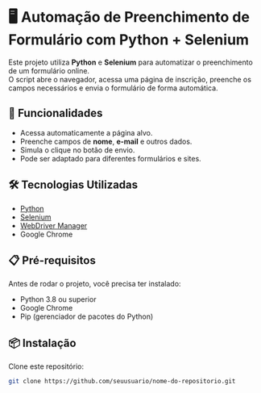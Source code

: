 # 🖥️ Automação de Preenchimento de Formulário com Python + Selenium

Este projeto utiliza **Python** e **Selenium** para automatizar o preenchimento de um formulário online.  
O script abre o navegador, acessa uma página de inscrição, preenche os campos necessários e envia o formulário de forma automática.

## 🚀 Funcionalidades
- Acessa automaticamente a página alvo.
- Preenche campos de **nome**, **e-mail** e outros dados.
- Simula o clique no botão de envio.
- Pode ser adaptado para diferentes formulários e sites.

## 🛠️ Tecnologias Utilizadas
- [Python](https://www.python.org/)
- [Selenium](https://www.selenium.dev/)
- [WebDriver Manager](https://github.com/SergeyPirogov/webdriver_manager)
- Google Chrome

## 📋 Pré-requisitos
Antes de rodar o projeto, você precisa ter instalado:
- Python 3.8 ou superior
- Google Chrome
- Pip (gerenciador de pacotes do Python)

## 📦 Instalação
Clone este repositório:
```bash
git clone https://github.com/seuusuario/nome-do-repositorio.git
